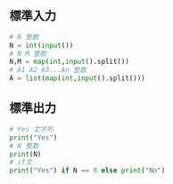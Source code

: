 ## 標準入力

```python
# N 整数
N = int(input())
# N M 整数
N,M = map(int,input().split())
# A1 A2 A3...An 整数
A = list(map(int,input().split()))
```

## 標準出力

```python
# Yes 文字列
print("Yes")
# N 整数
print(N)
# if文
print("Yes") if N == 0 else print("No")
```
